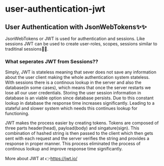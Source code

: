 # user-authentication-jwt

## User Authentication with JsonWebTokens✨✨

JsonWebTokens or JWT is used for authentication and sessions. Like sessions JWT can be used to create user-roles, scopes, sessions similar to traditinal sessions🦾🦾.

### What seperates JWT from Sessions??

Simply, JWT is stateless meaning that sever does not save any information about the user client making the whole authentication system stateless.
With sessions there is a continous lookup in the server and also the database(in some cases), which means that once the server restarts we lose all our user credentials. Storing the user session information in database is an  viable option since database persists. Due to this constant lookup in database the response time increases significantly. Leading to a stateful and slower system which needs this continues lookup for functioning.

JWT makes the process easier by creating tokens. Tokens are composed of three parts header(head), payload(body) and singature(sign). This combination of hashed string is then passed to the client which then gets sent with each request and the server verifies the string and provides a response in proper manner. This process eliminated the process of continous lookup and improve response time significantly. 

More about JWT at 👉https://jwt.io/
